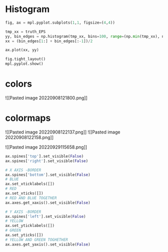 # Histogram
``` python
fig, ax = mpl.pyplot.subplots(1,1, figsize=(4,4))

tmp_xx = truth_EPS
yy, bin_edges = np.histogram(tmp_xx, bins=100, range=(np.min(tmp_xx), np.max(tmp_xx)))
xx = (bin_edges[1:] + bin_edges[:-1])/2

ax.plot(xx, yy)

fig.tight_layout()
mpl.pyplot.show()
```

# colors
![[Pasted image 20220908121800.png]]

# colormaps
![[Pasted image 20220908122137.png]]
![[Pasted image 20220908122158.png]]


![[Pasted image 20220929115658.png]]
```python
ax.spines['top'].set_visible(False)
ax.spines['right'].set_visible(False)

# X AXIS -BORDER
ax.spines['bottom'].set_visible(False)
# BLUE
ax.set_xticklabels([])
# RED
ax.set_xticks([])
# RED AND BLUE TOGETHER
ax.axes.get_xaxis().set_visible(False)

# Y AXIS -BORDER
ax.spines['left'].set_visible(False)
# YELLOW
ax.set_yticklabels([])
# GREEN
ax.set_yticks([])
# YELLOW AND GREEN TOGHETHER
ax.axes.get_yaxis().set_visible(False)
```